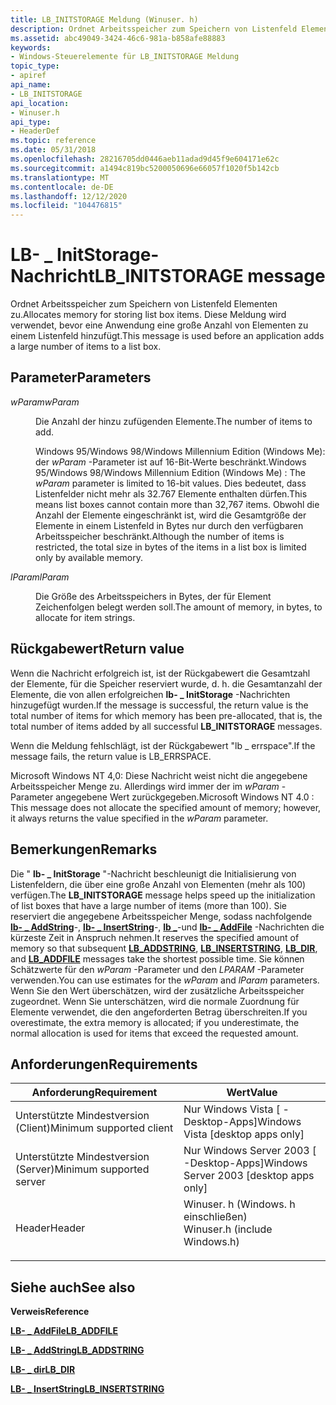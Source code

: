 ```yaml
---
title: LB_INITSTORAGE Meldung (Winuser. h)
description: Ordnet Arbeitsspeicher zum Speichern von Listenfeld Elementen zu. Diese Meldung wird verwendet, bevor eine Anwendung eine große Anzahl von Elementen zu einem Listenfeld hinzufügt.
ms.assetid: abc49049-3424-46c6-981a-b858afe88883
keywords:
- Windows-Steuerelemente für LB_INITSTORAGE Meldung
topic_type:
- apiref
api_name:
- LB_INITSTORAGE
api_location:
- Winuser.h
api_type:
- HeaderDef
ms.topic: reference
ms.date: 05/31/2018
ms.openlocfilehash: 28216705dd0446aeb11adad9d45f9e604171e62c
ms.sourcegitcommit: a1494c819bc5200050696e66057f1020f5b142cb
ms.translationtype: MT
ms.contentlocale: de-DE
ms.lasthandoff: 12/12/2020
ms.locfileid: "104476815"
---
```

# <a name="lb_initstorage-message"></a><span data-ttu-id="1f870-105">LB- \_ InitStorage-Nachricht</span><span class="sxs-lookup"><span data-stu-id="1f870-105">LB\_INITSTORAGE message</span></span>

<span data-ttu-id="1f870-106">Ordnet Arbeitsspeicher zum Speichern von Listenfeld Elementen zu.</span><span class="sxs-lookup"><span data-stu-id="1f870-106">Allocates memory for storing list box items.</span></span> <span data-ttu-id="1f870-107">Diese Meldung wird verwendet, bevor eine Anwendung eine große Anzahl von Elementen zu einem Listenfeld hinzufügt.</span><span class="sxs-lookup"><span data-stu-id="1f870-107">This message is used before an application adds a large number of items to a list box.</span></span>

## <a name="parameters"></a><span data-ttu-id="1f870-108">Parameter</span><span class="sxs-lookup"><span data-stu-id="1f870-108">Parameters</span></span>

<dl> <dt>

<span data-ttu-id="1f870-109">*wParam*</span><span class="sxs-lookup"><span data-stu-id="1f870-109">*wParam*</span></span> 
</dt> <dd>

<span data-ttu-id="1f870-110">Die Anzahl der hinzu zufügenden Elemente.</span><span class="sxs-lookup"><span data-stu-id="1f870-110">The number of items to add.</span></span>

<span data-ttu-id="1f870-111">Windows 95/Windows 98/Windows Millennium Edition (Windows Me): der *wParam* -Parameter ist auf 16-Bit-Werte beschränkt.</span><span class="sxs-lookup"><span data-stu-id="1f870-111">Windows 95/Windows 98/Windows Millennium Edition (Windows Me) : The *wParam* parameter is limited to 16-bit values.</span></span> <span data-ttu-id="1f870-112">Dies bedeutet, dass Listenfelder nicht mehr als 32.767 Elemente enthalten dürfen.</span><span class="sxs-lookup"><span data-stu-id="1f870-112">This means list boxes cannot contain more than 32,767 items.</span></span> <span data-ttu-id="1f870-113">Obwohl die Anzahl der Elemente eingeschränkt ist, wird die Gesamtgröße der Elemente in einem Listenfeld in Bytes nur durch den verfügbaren Arbeitsspeicher beschränkt.</span><span class="sxs-lookup"><span data-stu-id="1f870-113">Although the number of items is restricted, the total size in bytes of the items in a list box is limited only by available memory.</span></span>

</dd> <dt>

<span data-ttu-id="1f870-114">*lParam*</span><span class="sxs-lookup"><span data-stu-id="1f870-114">*lParam*</span></span> 
</dt> <dd>

<span data-ttu-id="1f870-115">Die Größe des Arbeitsspeichers in Bytes, der für Element Zeichenfolgen belegt werden soll.</span><span class="sxs-lookup"><span data-stu-id="1f870-115">The amount of memory, in bytes, to allocate for item strings.</span></span>

</dd> </dl>

## <a name="return-value"></a><span data-ttu-id="1f870-116">Rückgabewert</span><span class="sxs-lookup"><span data-stu-id="1f870-116">Return value</span></span>

<span data-ttu-id="1f870-117">Wenn die Nachricht erfolgreich ist, ist der Rückgabewert die Gesamtzahl der Elemente, für die Speicher reserviert wurde, d. h. die Gesamtanzahl der Elemente, die von allen erfolgreichen **lb- \_ InitStorage** -Nachrichten hinzugefügt wurden.</span><span class="sxs-lookup"><span data-stu-id="1f870-117">If the message is successful, the return value is the total number of items for which memory has been pre-allocated, that is, the total number of items added by all successful **LB\_INITSTORAGE** messages.</span></span>

<span data-ttu-id="1f870-118">Wenn die Meldung fehlschlägt, ist der Rückgabewert "lb \_ errspace".</span><span class="sxs-lookup"><span data-stu-id="1f870-118">If the message fails, the return value is LB\_ERRSPACE.</span></span>

<span data-ttu-id="1f870-119">Microsoft Windows NT 4,0: Diese Nachricht weist nicht die angegebene Arbeitsspeicher Menge zu. Allerdings wird immer der im *wParam* -Parameter angegebene Wert zurückgegeben.</span><span class="sxs-lookup"><span data-stu-id="1f870-119">Microsoft Windows NT 4.0 : This message does not allocate the specified amount of memory; however, it always returns the value specified in the *wParam* parameter.</span></span>

## <a name="remarks"></a><span data-ttu-id="1f870-120">Bemerkungen</span><span class="sxs-lookup"><span data-stu-id="1f870-120">Remarks</span></span>

<span data-ttu-id="1f870-121">Die " **lb- \_ InitStorage** "-Nachricht beschleunigt die Initialisierung von Listenfeldern, die über eine große Anzahl von Elementen (mehr als 100) verfügen.</span><span class="sxs-lookup"><span data-stu-id="1f870-121">The **LB\_INITSTORAGE** message helps speed up the initialization of list boxes that have a large number of items (more than 100).</span></span> <span data-ttu-id="1f870-122">Sie reserviert die angegebene Arbeitsspeicher Menge, sodass nachfolgende [**lb- \_ AddString**](lb-addstring.md)-, [**lb- \_ InsertString**](lb-insertstring.md)-, [**lb \_**](lb-dir.md)-und [**lb- \_ AddFile**](lb-addfile.md) -Nachrichten die kürzeste Zeit in Anspruch nehmen.</span><span class="sxs-lookup"><span data-stu-id="1f870-122">It reserves the specified amount of memory so that subsequent [**LB\_ADDSTRING**](lb-addstring.md), [**LB\_INSERTSTRING**](lb-insertstring.md), [**LB\_DIR**](lb-dir.md), and [**LB\_ADDFILE**](lb-addfile.md) messages take the shortest possible time.</span></span> <span data-ttu-id="1f870-123">Sie können Schätzwerte für den *wParam* -Parameter und den *LPARAM* -Parameter verwenden.</span><span class="sxs-lookup"><span data-stu-id="1f870-123">You can use estimates for the *wParam* and *lParam* parameters.</span></span> <span data-ttu-id="1f870-124">Wenn Sie den Wert überschätzen, wird der zusätzliche Arbeitsspeicher zugeordnet. Wenn Sie unterschätzen, wird die normale Zuordnung für Elemente verwendet, die den angeforderten Betrag überschreiten.</span><span class="sxs-lookup"><span data-stu-id="1f870-124">If you overestimate, the extra memory is allocated; if you underestimate, the normal allocation is used for items that exceed the requested amount.</span></span>

## <a name="requirements"></a><span data-ttu-id="1f870-125">Anforderungen</span><span class="sxs-lookup"><span data-stu-id="1f870-125">Requirements</span></span>



| <span data-ttu-id="1f870-126">Anforderung</span><span class="sxs-lookup"><span data-stu-id="1f870-126">Requirement</span></span> | <span data-ttu-id="1f870-127">Wert</span><span class="sxs-lookup"><span data-stu-id="1f870-127">Value</span></span> |
|-------------------------------------|----------------------------------------------------------------------------------------------------------|
| <span data-ttu-id="1f870-128">Unterstützte Mindestversion (Client)</span><span class="sxs-lookup"><span data-stu-id="1f870-128">Minimum supported client</span></span><br/> | <span data-ttu-id="1f870-129">Nur Windows Vista \[ -Desktop-Apps\]</span><span class="sxs-lookup"><span data-stu-id="1f870-129">Windows Vista \[desktop apps only\]</span></span><br/>                                                           |
| <span data-ttu-id="1f870-130">Unterstützte Mindestversion (Server)</span><span class="sxs-lookup"><span data-stu-id="1f870-130">Minimum supported server</span></span><br/> | <span data-ttu-id="1f870-131">Nur Windows Server 2003 \[ -Desktop-Apps\]</span><span class="sxs-lookup"><span data-stu-id="1f870-131">Windows Server 2003 \[desktop apps only\]</span></span><br/>                                                     |
| <span data-ttu-id="1f870-132">Header</span><span class="sxs-lookup"><span data-stu-id="1f870-132">Header</span></span><br/>                   | <dl> <span data-ttu-id="1f870-133"><dt>Winuser. h (Windows. h einschließen)</dt></span><span class="sxs-lookup"><span data-stu-id="1f870-133"><dt>Winuser.h (include Windows.h)</dt></span></span> </dl> |



## <a name="see-also"></a><span data-ttu-id="1f870-134">Siehe auch</span><span class="sxs-lookup"><span data-stu-id="1f870-134">See also</span></span>

<dl> <dt>

<span data-ttu-id="1f870-135">**Verweis**</span><span class="sxs-lookup"><span data-stu-id="1f870-135">**Reference**</span></span>
</dt> <dt>

[<span data-ttu-id="1f870-136">**LB- \_ AddFile**</span><span class="sxs-lookup"><span data-stu-id="1f870-136">**LB\_ADDFILE**</span></span>](lb-addfile.md)
</dt> <dt>

[<span data-ttu-id="1f870-137">**LB- \_ AddString**</span><span class="sxs-lookup"><span data-stu-id="1f870-137">**LB\_ADDSTRING**</span></span>](lb-addstring.md)
</dt> <dt>

[<span data-ttu-id="1f870-138">**LB- \_ dir**</span><span class="sxs-lookup"><span data-stu-id="1f870-138">**LB\_DIR**</span></span>](lb-dir.md)
</dt> <dt>

[<span data-ttu-id="1f870-139">**LB- \_ InsertString**</span><span class="sxs-lookup"><span data-stu-id="1f870-139">**LB\_INSERTSTRING**</span></span>](lb-insertstring.md)
</dt> </dl>

 

 





